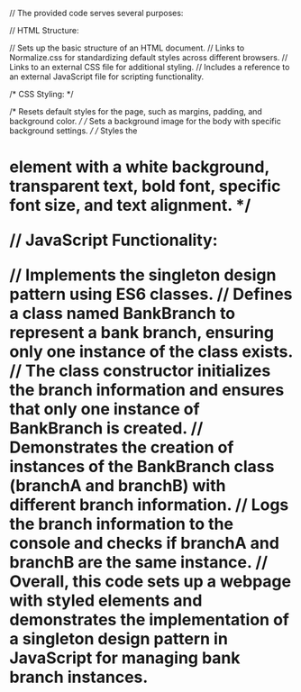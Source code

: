 // The provided code serves several purposes:

// HTML Structure:

// Sets up the basic structure of an HTML document.
// Links to Normalize.css for standardizing default styles across different browsers.
// Links to an external CSS file for additional styling.
// Includes a reference to an external JavaScript file for scripting functionality.

/* CSS Styling: */

/* Resets default styles for the page, such as margins, padding, and background color. */
/* Sets a background image for the body with specific background settings. */
/* Styles the <h1> element with a white background, transparent text, bold font, specific font size, and text alignment. */

// JavaScript Functionality:

// Implements the singleton design pattern using ES6 classes.
// Defines a class named BankBranch to represent a bank branch, ensuring only one instance of the class exists.
// The class constructor initializes the branch information and ensures that only one instance of BankBranch is created.
// Demonstrates the creation of instances of the BankBranch class (branchA and branchB) with different branch information.
// Logs the branch information to the console and checks if branchA and branchB are the same instance.
// Overall, this code sets up a webpage with styled elements and demonstrates the implementation of a singleton design pattern in JavaScript for managing bank branch instances.
